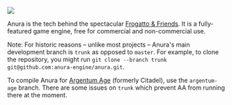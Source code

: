 ![](https://raw.github.com/anura-engine/anura/master/utils/Logo%20Images/Anura%20Logo.png)

Anura is the tech behind the spectacular [Frogatto & Friends](https://github.com/frogatto/frogatto/wiki). It is a fully-featured game engine, free for commercial and non-commercial use.

Note: For historic reasons – unlike most projects – Anura's main development branch is `trunk` as opposed to `master`. For example, to clone the repository, you might run `git clone --branch trunk git@github.com:anura-engine/anura.git`.

To compile Anura for [Argentum Age](https://github.com/davewx7/citadel) (formerly Citadel), use the `argentum-age` branch. There are some issues on `trunk` which prevent AA from running there at the moment.
